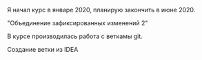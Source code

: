 Я начал курс в январе 2020, планирую закончить в июне 2020.

"Объединение зафиксированных изменений 2"

В курсе производилась работа с веткамы git.

Создание ветки из IDEA